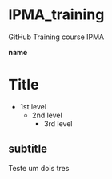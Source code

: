 # IPMA_training
GitHub Training course IPMA

**name**

# Title
- 1st level
  - 2nd level
    - 3rd level   
## subtitle
Teste um dois tres

